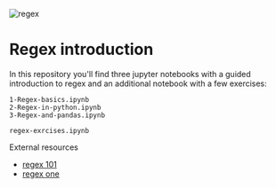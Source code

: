 ![regex](regex.jpeg)
# Regex introduction
In this repository you'll find three jupyter notebooks with a guided introduction to regex and an additional notebook with a few exercises:

`1-Regex-basics.ipynb`<br>
`2-Regex-in-python.ipynb`<br>
`3-Regex-and-pandas.ipynb`<br>

`regex-exrcises.ipynb`

External resources
- [regex 101](https://regex101.com)
- [regex one](https://regexone.com/lesson/capturing_groups)
